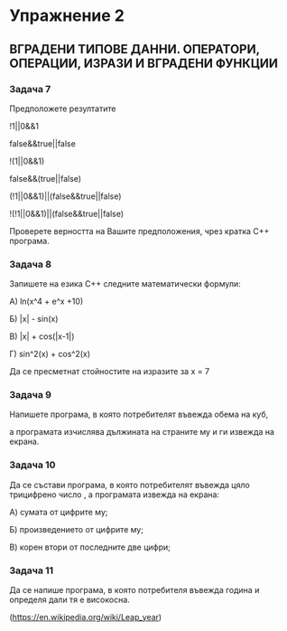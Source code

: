 # Упражнение 2
## ВГРАДЕНИ ТИПОВЕ ДАННИ. ОПЕРАТОРИ, ОПЕРАЦИИ, ИЗРАЗИ И ВГРАДЕНИ ФУНКЦИИ
### Задача 7
  Предположете резултатите
  
  !1||0&&1
  
  false&&true||false
  
  !(1||0&&1)
  
  false&&(true||false)
  
  (!1||0&&1)||(false&&true||false)
  
  !(!1||0&&1)||(false&&true||false)

Проверете верността на Вашите предположения, чрез кратка C++ програма.

### Задача 8
  Запишете на езика C++ следните математически формули:
  
  А) ln(x^4 + e^x +10)
  
  Б) |x| - sin(x)
  
  В) |x| + cos(|x-1|)
  
  Г) sin^2(x) + cos^2(x)

  Да се пресметнат стойностите на изразите за x = 7 

### Задача 9
  Напишете програма, в която потребителят въвежда обема на куб, 
  
  а програмата изчислява дължината на страните му и ги извежда на екрана.
  
### Задача 10
  Да се състави програма, в която потребителят въвежда цяло трицифрено число , а програмата извежда на екрана:
 
  А) сумата от цифрите му;
  
  Б) произведението от цифрите му;
  
  В) корен втори от последните две цифри;

### Задача 11
  Да се напише програма, в която потребителя въвежда година и определя дали тя е високосна.
  
  (https://en.wikipedia.org/wiki/Leap_year)


